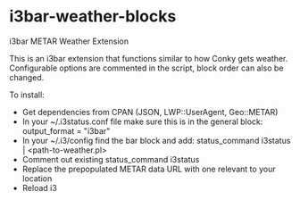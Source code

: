 # i3bar-weather-blocks
i3bar METAR Weather Extension

This is an i3bar extension that functions similar to how Conky gets weather.  
Configurable options are commented in the script, block order can also be changed.

To install: 
- Get dependencies from CPAN (JSON, LWP::UserAgent, Geo::METAR)
- In your ~/.i3status.conf file make sure this is in the general block:
output_format = "i3bar"
- In your ~/.i3/config find the bar block and add:
status_command i3status | \<path-to-weather.pl\>
- Comment out existing status_command i3status
- Replace the prepopulated METAR data URL with one relevant to your location
- Reload i3
